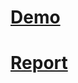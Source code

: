 # [Demo](https://youtu.be/cYb04t4qPZs)

# [Report](https://drive.google.com/file/d/1SBjNhDqli_QnDKiy9V2zt0TMt4qsLQhD/view?usp=sharing)
